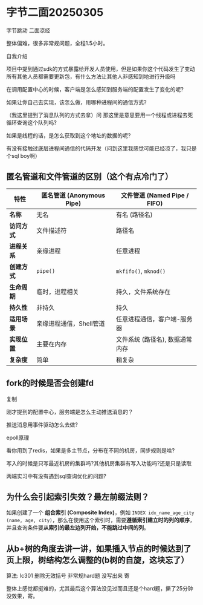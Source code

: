 # 字节二面20250305

字节跳动 二面凉经

整体偏难，很多非常规问题，全程1.5小时。

自我介绍

项目中提到通过sdk的方式暴露给开发人员使用，但是如果你这个代码发生了变动所有其他人员都需要更新包，有什么方法让其他人非感知到地进行升级吗

在调用配置中心的时候，客户端是怎么感知到服务端的配置发生了变化的呢?

如果让你自己去实现，该怎么做，用哪种进程间的通信方式?

（我这里提到了消息队列的方式去拿）问 那这里是意思要用一个线程或进程去死循环查询这个队列吗?

如果是线程的话，是怎么获取到这个地址的数据的呢?

有没有接触过底层进程间通信的代码开发（问到这里我感觉可能已经凉了，我只是个sql boy啊）



## 匿名管道和文件管道的区别（这个有点冷门了）

| 特性         | 匿名管道 (Anonymous Pipe) | 文件管道 (Named Pipe / FIFO)    |
| ------------ | ------------------------- | ------------------------------- |
| **名称**     | 无名                      | 有名 (路径名)                   |
| **访问方式** | 文件描述符                | 路径名                          |
| **进程关系** | 亲缘进程                  | 任意进程                        |
| **创建方式** | `pipe()`                  | `mkfifo()`, `mknod()`           |
| **生命周期** | 临时，进程相关            | 持久，文件系统存在              |
| **持久性**   | 非持久                    | 持久                            |
| **适用场景** | 亲缘进程通信，Shell管道   | 任意进程通信，客户端-服务器     |
| **实现位置** | 主要在内存                | 文件系统 (路径名), 数据通常内存 |
| **复杂度**   | 简单                      | 稍复杂                          |



## fork的时候是否会创建fd

复制



刚才提到的配置中心，服务端是怎么主动推送消息的？

推送消息用事件驱动怎么去做?

epoll原理

看你用到了redis，如果是多主节点，分布在不同的机房，同步规则是啥?

写入的时候是只写最近机房的集群吗?其他机房集群有写入功能吗?还是只是读取

两端实习中有没有遇到sql查询优化的问题?



## 为什么会引起索引失效？最左前缀法则？

 如果创建了一个 **组合索引 (Composite Index)**，例如 `INDEX idx_name_age_city (name, age, city)`，那么在使用这个索引时，需要**遵循索引建立时的列的顺序**，并且查询条件要**从索引的最左边列开始，不能跳过中间的列**。



## 从b+树的角度去讲一讲，如果插入节点的时候达到了页上限，树结构怎么调整的(b树的自旋，这块忘了）





算法: lc301 删除无效括号 非常规hard题 没写出来 寄

整体上感觉都挺难的，尤其最后这个算法没见过而且还是个hard题，撕了25分钟没效果，寄。